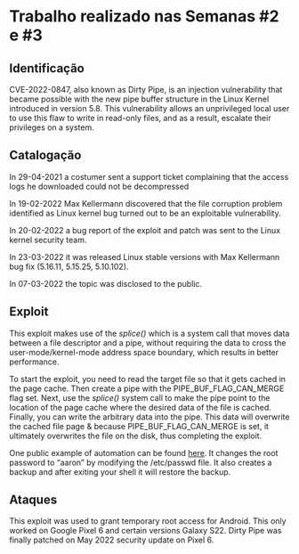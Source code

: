 # Trabalho realizado nas Semanas #2 e #3

## Identificação

CVE-2022-0847, also known as Dirty Pipe, is an injection vulnerability that became possible with the new pipe buffer structure in the Linux Kernel introduced in version 5.8. This vulnerability allows an unprivileged local user to use this flaw to write in read-only files, and as a result, escalate their privileges on a system.

## Catalogação

In 29-04-2021 a costumer sent a support ticket complaining that the access logs he downloaded could not be decompressed

In 19-02-2022 Max Kellermann discovered that the file corruption problem identified as Linux kernel bug turned out to be an exploitable vulnerability.

In 20-02-2022 a bug report of the exploit and patch was sent to the Linux kernel security team.

In 23-03-2022 it was released Linux stable versions with Max Kellermann bug fix (5.16.11, 5.15.25, 5.10.102).

In 07-03-2022 the topic was disclosed to the public.

## Exploit

This exploit makes use of the _splice()_ which is a system call that moves data between a file descriptor and a pipe, without requiring the data to cross the user-mode/kernel-mode address space boundary, which results in better performance.

To start the exploit, you need to read the target file so that it gets cached in the page cache.
Then create a pipe with the PIPE_BUF_FLAG_CAN_MERGE flag set.
Next, use the _splice()_ system call to make the pipe point to the location of the page cache where the desired data of the file is cached.
Finally, you can write the arbitrary data into the pipe. This data will overwrite the cached file page & because PIPE_BUF_FLAG_CAN_MERGE is set, it ultimately overwrites the file on the disk, thus completing the exploit.

One public example of automation can be found [here](https://github.com/Arinerron/CVE-2022-0847-DirtyPipe-Exploit). It changes the root password to “aaron” by modifying the /etc/passwd file. It also creates a backup and after exiting your shell it will restore the backup.

## Ataques

This exploit was used to grant temporary root access for Android. This only worked on Google Pixel 6 and certain versions Galaxy S22. Dirty Pipe was finally patched on May 2022 security update on Pixel 6.
